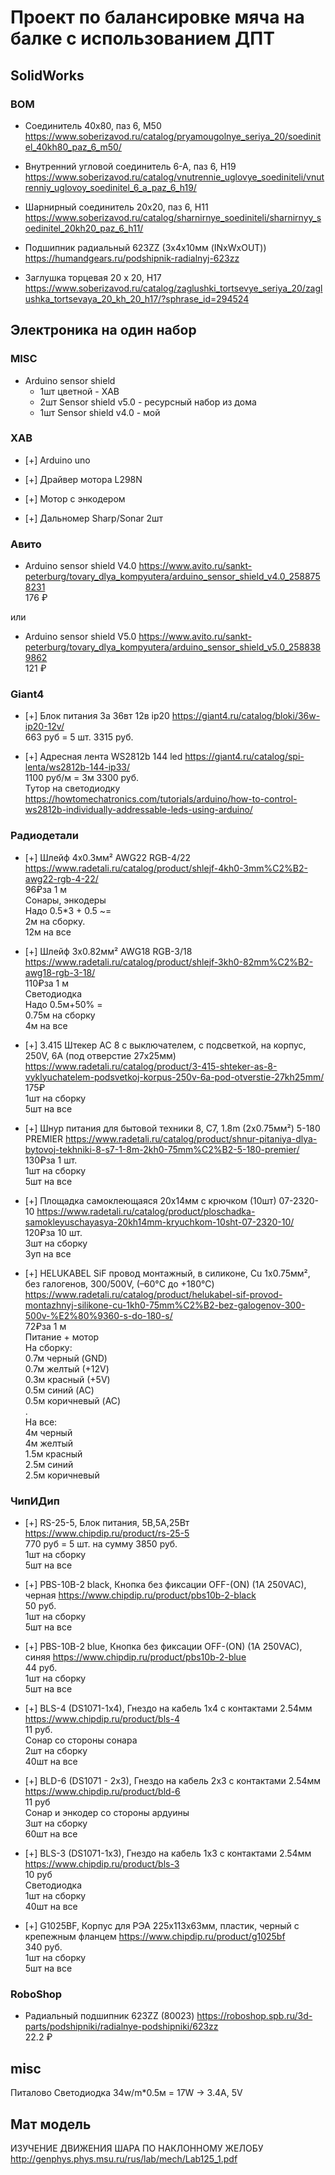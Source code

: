 # Проект по балансировке мяча на балке с использованием ДПТ

## SolidWorks

### BOM

<!-- - Т-соединитель 80х140, паз 6, L76 
https://www.soberizavod.ru/catalog/t_obraznye_seriya_20/t_soedinitel_80kh140_paz_6_l76/

- Т-соединитель 40х60, паз 6, L68
https://www.soberizavod.ru/catalog/t_obraznye_seriya_20/t_soedinitel_40kh60_paz_6_l68/ -->

- Соединитель 40х80, паз 6, M50 
https://www.soberizavod.ru/catalog/pryamougolnye_seriya_20/soedinitel_40kh80_paz_6_m50/

- Внутренний угловой соединитель 6-А, паз 6, H19
https://www.soberizavod.ru/catalog/vnutrennie_uglovye_soediniteli/vnutrenniy_uglovoy_soedinitel_6_a_paz_6_h19/

- Шарнирный соединитель 20х20, паз 6, H11 
https://www.soberizavod.ru/catalog/sharnirnye_soediniteli/sharnirnyy_soedinitel_20kh20_paz_6_h11/

- Подшипник радиальный 623ZZ (3х4х10мм (INxWxOUT))
https://humandgears.ru/podshipnik-radialnyj-623zz

- Заглушка торцевая 20 х 20, H17 
https://www.soberizavod.ru/catalog/zaglushki_tortsevye_seriya_20/zaglushka_tortsevaya_20_kh_20_h17/?sphrase_id=294524

## Электроника на один набор

### MISC

- Arduino sensor shield  
    - 1шт цветной - ХАВ
    - 2шт Sensor shield v5.0 - ресурсный набор из дома
    - 1шт Sensor shield v4.0 - мой

### ХАВ

- [+] Arduino uno

- [+] Драйвер мотора L298N

- [+] Мотор с энкодером

- [+] Дальномер Sharp/Sonar 2шт

### Авито

- Arduino sensor shield V4.0
https://www.avito.ru/sankt-peterburg/tovary_dlya_kompyutera/arduino_sensor_shield_v4.0_2588758231  
176 ₽

или
- Arduino sensor shield V5.0
https://www.avito.ru/sankt-peterburg/tovary_dlya_kompyutera/arduino_sensor_shield_v5.0_2588389862  
121 ₽

### Giant4

- [+] Блок питания 3а 36вт 12в ip20
https://giant4.ru/catalog/bloki/36w-ip20-12v/  
663 руб = 5 шт. 3315 руб. 

- [+] Адресная лента WS2812b 144 led
https://giant4.ru/catalog/spi-lenta/ws2812b-144-ip33/  
1100 руб/м = 3м 3300 руб.  
Тутор на светодиодку
https://howtomechatronics.com/tutorials/arduino/how-to-control-ws2812b-individually-addressable-leds-using-arduino/

### Радиодетали

- [+] Шлейф 4х0.3мм² AWG22 RGB-4/22
https://www.radetali.ru/catalog/product/shlejf-4kh0-3mm%C2%B2-awg22-rgb-4-22/  
96₽за 1 м  
Сонары, энкодеры  
Надо 0.5*3 + 0.5 ~=  
2м на сборку.  
12м на все

- [+] Шлейф 3х0.82мм² AWG18 RGB-3/18
https://www.radetali.ru/catalog/product/shlejf-3kh0-82mm%C2%B2-awg18-rgb-3-18/  
110₽за 1 м  
Светодиодка  
Надо 0.5м+50% =  
0.75м на сборку  
4м на все

<!-- - Шлейф 3х0.51мм² AWG20 WGR-3/20
https://www.radetali.ru/catalog/product/shlejf-3kh0-51mm%C2%B2-awg20-wgr-3-20/
75₽за 1 м
Светодиодка -->

- [+] 3.415 Штекер АС 8 с выключателем, с подсветкой, на корпус, 250V, 6А (под отверстие 27х25мм)
https://www.radetali.ru/catalog/product/3-415-shteker-as-8-vyklyuchatelem-podsvetkoj-korpus-250v-6a-pod-otverstie-27kh25mm/  
175₽  
1шт на сборку  
5шт на все

- [+] Шнур питания для бытовой техники 8, С7, 1.8m (2х0.75мм²) 5-180 PREMIER
https://www.radetali.ru/catalog/product/shnur-pitaniya-dlya-bytovoj-tekhniki-8-s7-1-8m-2kh0-75mm%C2%B2-5-180-premier/  
130₽за 1 шт.  
1шт на сборку  
5шт на все

<!-- - Шнур питания для бытовой техники 8, С7, 2.0m (2х0.25мм²)
https://www.radetali.ru/catalog/product/shnur-pitaniya-dlya-bytovoj-tekhniki-8-s7-2-0m-2kh0-25mm%C2%B2/
95₽ -->

- [+] Площадка самоклеющаяся 20х14мм с крючком (10шт) 07-2320-10
https://www.radetali.ru/catalog/product/ploschadka-samokleyuschayasya-20kh14mm-kryuchkom-10sht-07-2320-10/  
120₽за 10 шт.  
3шт на сборку  
3уп на все

- [+] HELUKABEL SiF провод монтажный, в силиконе, Cu 1х0.75мм², без галогенов, 300/500V, (–60°С до +180°С)
https://www.radetali.ru/catalog/product/helukabel-sif-provod-montazhnyj-silikone-cu-1kh0-75mm%C2%B2-bez-galogenov-300-500v-%E2%80%9360-s-do-180-s/  
72₽за 1 м  
Питание + мотор  
На сборку:  
0.7м черный (GND)  
0.7м желтый (+12V)  
0.3м красный (+5V)  
0.5м синий (AC)  
0.5м коричневый (AC)  
.  
На все:  
4м черный  
4м желтый  
1.5м красный  
2.5м синий  
2.5м коричневый

### ЧипИДип

- [+] RS-25-5, Блок питания, 5В,5А,25Вт
https://www.chipdip.ru/product/rs-25-5  
770 руб = 5 шт. на сумму 3850 руб.  
1шт на сборку  
5шт на все

- [+] PBS-10B-2 black, Кнопка без фиксации OFF-(ON) (1A 250VAC), черная
https://www.chipdip.ru/product/pbs10b-2-black  
50 руб.  
1шт на сборку  
5шт на все

- [+] PBS-10B-2 blue, Кнопка без фиксации OFF-(ON) (1A 250VAC), синяя
https://www.chipdip.ru/product/pbs10b-2-blue  
44 руб.  
1шт на сборку  
5шт на все

- [+] BLS-4 (DS1071-1x4), Гнездо на кабель 1х4 с контактами 2.54мм
https://www.chipdip.ru/product/bls-4  
11 руб.  
Сонар со стороны сонара  
2шт на сборку  
40шт на все

- [+] BLD-6 (DS1071 - 2x3), Гнездо на кабель 2х3 с контактами 2.54мм
https://www.chipdip.ru/product/bld-6  
11 руб  
Сонар и энкодер со стороны ардуины  
3шт на сборку  
60шт на все

- [+] BLS-3 (DS1071-1x3), Гнездо на кабель 1х3 с контактами 2.54мм
https://www.chipdip.ru/product/bls-3  
10 руб  
Светодиодка  
1шт на сборку  
40шт на все

- [+] G1025BF, Корпус для РЭА 225х113х63мм, пластик, черный с крепежным фланцем
https://www.chipdip.ru/product/g1025bf  
340 руб.  
1шт на сборку  
5шт на все

### RoboShop

- Радиальный подшипник 623ZZ (80023)
https://roboshop.spb.ru/3d-parts/podshipniki/radialnye-podshipniki/623zz  
22.2 ₽

## misc
Питалово
Светодиодка 34w/m*0.5м = 17W -> 3.4A, 5V

## Мат модель

ИЗУЧЕНИЕ ДВИЖЕНИЯ ШАРА ПО НАКЛОННОМУ ЖЕЛОБУ
http://genphys.phys.msu.ru/rus/lab/mech/Lab125_1.pdf
